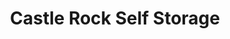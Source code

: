 ---
title: "Castle Rock Self Storage"
url: /colorado-springs/castle-rock-self-storage/
shop: Mieten
---